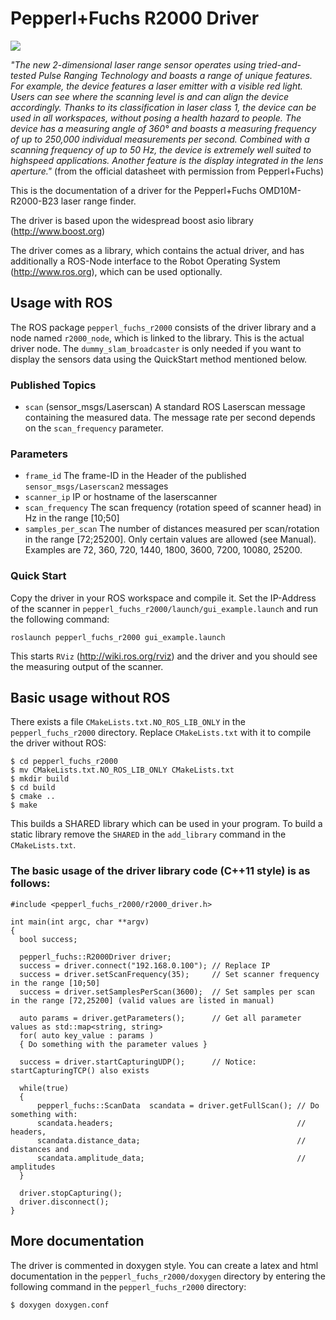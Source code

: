 Pepperl+Fuchs R2000 Driver
===============================

![](https://raw.githubusercontent.com/dillenberger/pepperl_fuchs/master/pepperl_fuchs_r2000/doxygen/r2000.jpg)


_"The new 2-dimensional laser range sensor operates using tried-and-tested Pulse Ranging Technology and boasts a range of unique features. For example, the device features a laser emitter with a visible red light. Users can see where the scanning level is and can align the device accordingly. Thanks to its classification in laser class 1, the device can be used in all workspaces, without posing a health hazard to people. The device has a measuring angle of 360° and boasts a measuring frequency of up to 250,000 individual measurements per second. Combined with a scanning frequency of up to 50 Hz, the device is extremely well suited to highspeed applications. Another feature is the display integrated in the lens aperture."_ (from the official datasheet with permission from Pepperl+Fuchs)

This is the documentation of a driver for the Pepperl+Fuchs OMD10M-R2000-B23 laser range finder.

The driver is based upon the widespread boost asio library (<http://www.boost.org>)

The driver comes as a library, which contains the actual driver, and has additionally a ROS-Node interface to the Robot Operating System (<http://www.ros.org>), which can be used optionally.


Usage with ROS
---------------------------
The ROS package `pepperl_fuchs_r2000` consists of the driver library and a node named `r2000_node`, which is linked to the library. This is the actual driver node. The `dummy_slam_broadcaster` is only needed if you want to display the sensors data using the QuickStart method mentioned below.

### Published Topics

- `scan` (sensor_msgs/Laserscan) A standard ROS Laserscan message containing the measured data. The message rate per second depends on the `scan_frequency` parameter.

### Parameters

- `frame_id` The frame-ID in the Header of the published `sensor_msgs/Laserscan2` messages
- `scanner_ip` IP or hostname of the laserscanner
- `scan_frequency` The scan frequency (rotation speed of scanner head) in Hz in the range [10;50]
- `samples_per_scan` The number of distances measured per scan/rotation in the range [72;25200]. Only certain values are allowed (see Manual). Examples are 72, 360, 720, 1440, 1800, 3600, 7200, 10080, 25200.

### Quick Start

Copy the driver in your ROS workspace and compile it.
Set the IP-Address of the scanner in `pepperl_fuchs_r2000/launch/gui_example.launch` and run the following command:

    roslaunch pepperl_fuchs_r2000 gui_example.launch

This starts `RViz` (http://wiki.ros.org/rviz) and the driver and you should see the measuring output of the scanner.

Basic usage without ROS
---------------------------
There exists a file `CMakeLists.txt.NO_ROS_LIB_ONLY` in the `pepperl_fuchs_r2000` directory.
Replace `CMakeLists.txt` with it to compile the driver without ROS:

    $ cd pepperl_fuchs_r2000
    $ mv CMakeLists.txt.NO_ROS_LIB_ONLY CMakeLists.txt
    $ mkdir build
    $ cd build
    $ cmake ..
    $ make

This builds a SHARED library which can be used in your program. 
To build a static library remove the `SHARED` in the `add_library` command in the `CMakeLists.txt`.

### The basic usage of the driver library code (C++11 style) is as follows:

    #include <pepperl_fuchs_r2000/r2000_driver.h>

    int main(int argc, char **argv)
    {
      bool success;

      pepperl_fuchs::R2000Driver driver;
      success = driver.connect("192.168.0.100"); // Replace IP
      success = driver.setScanFrequency(35);     // Set scanner frequency in the range [10;50]
      success = driver.setSamplesPerScan(3600);  // Set samples per scan in the range [72,25200] (valid values are listed in manual)

      auto params = driver.getParameters();      // Get all parameter values as std::map<string, string>
      for( auto key_value : params )
      { Do something with the parameter values }

      success = driver.startCapturingUDP();      // Notice: startCapturingTCP() also exists

      while(true)
      {
          pepperl_fuchs::ScanData  scandata = driver.getFullScan(); // Do something with:
          scandata.headers;                                         // headers,
          scandata.distance_data;                                   // distances and
          scandata.amplitude_data;                                  // amplitudes
      }

      driver.stopCapturing();
      driver.disconnect();
    }

More documentation
-------------------------
The driver is commented in doxygen style. 
You can create a latex and html documentation in the `pepperl_fuchs_r2000/doxygen` directory 
by entering the following command in the `pepperl_fuchs_r2000` directory:

    $ doxygen doxygen.conf
    

